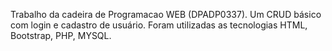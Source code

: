 Trabalho da cadeira de Programacao WEB (DPADP0337). Um CRUD básico com login e cadastro de usuário. Foram utilizadas as tecnologias HTML, Bootstrap, PHP, MYSQL.
